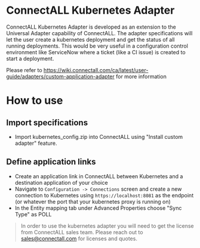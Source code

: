 # ConnectALL Kubernetes Adapter 

ConnectALL Kubernetes Adapter is developed as an extension to the Universal Adapter capability of ConnectALL. The adapter specifications will let the user create a kubernetes deployment and get the status of all running deployments. This would be very useful in a configuration control environment like ServiceNow where a ticket (like a CI issue) is created to start a deployment.

Please refer to https://wiki.connectall.com/ca/latest/user-guide/adapters/custom-application-adapter for more information


# How to use

## Import specifications
* Import kubernetes_config.zip into ConnectALL using "Install custom adapter" feature.

## Define application links
* Create an application link in ConnectALL between Kubernetes and a destination application of your choice
* Navigate to `Configuration -> Connections` screen and create a new connection to Kubernetes using `https://localhost:8081` as the endpoint (or whatever the port that your kubernetes proxy is running on)
* In the Entity mapping tab under Advanced Properties choose "Sync Type" as POLL

> In order to use the kubernetes adapter you will need to get the license from ConnectALL sales team. Please reach out to sales@connectall.com for licenses and quotes.

